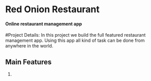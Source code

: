<h1>Red Onion Restaurant</h1>
<h4>Online restaurant management app</h4>

#Project Details: 
In this project we build the full featured restaurant management app. Using this app all kind of task can be done from anywhere in the world.

<h2>Main Features</h2>

1. 
